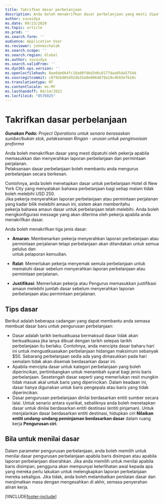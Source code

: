 ```yaml
---
title: Takrifkan dasar perbelanjaan
description: Anda boleh menakrifkan dasar perbelanjaan yang mesti dipatuhi oleh pekerja apabila memasukkan dan menyerahkan laporan perbelanjaan dan permintaan perjalanan.
author: suvaidya
ms.date: 09/23/2020
ms.topic: article
ms.prod: ''
ms.search.form: ''
audience: Application User
ms.reviewer: johnmichalak
ms.search.scope: ''
ms.search.region: Global
ms.author: suvaidya
ms.search.validFrom: ''
ms.dyn365.ops.version: ''
ms.openlocfilehash: 8ae6de664fc18a00fd6d3d6c8177daa95da5754d
ms.sourcegitcommit: c0792bd65d92db25e0e8864879a19c4b93efb10c
ms.translationtype: MT
ms.contentlocale: ms-MY
ms.lasthandoff: 04/14/2022
ms.locfileid: "8576925"
---
```

# <a name="define-expense-policies"></a>Takrifkan dasar perbelanjaan

_**Gunakan Pada:** Project Operations untuk senario berasaskan sumber/bukan stok, pelaksanaan Ringan - urusan untuk penginvoisan proforma_

Anda boleh menakrifkan dasar yang mesti dipatuhi oleh pekerja apabila memasukkan dan menyerahkan laporan perbelanjaan dan permintaan perjalanan.         
Pelaksanaan dasar perbelanjaan boleh membantu anda mengurus perbelanjaan secara berkesan.         

Contohnya, anda boleh menetapkan dasar untuk perbelanjaan Hotel di New York City yang menyatakan bahawa perbelanjaan bagi setiap malam tidak boleh melebihi USD 250.       
Jika pekerja menyerahkan laporan perbelanjaan atau permintaan perjalanan yang kadar bilik melebihi amaun ini, sistem akan memberitahu         
pekerja bahawa amaun dasar untuk perbelanjaan telah melebihi. Anda boleh mengkonfigurasi message yang akan diterima oleh pekerja apabila anda        
menakrifkan dasar.      
        
Anda boleh menakrifkan tiga jenis dasar:         
        
- **Amaran**: Membenarkan pekerja menyerahkan laporan perbelanjaan atau permintaan perjalanan tetapi perbelanjaan akan ditandakan untuk semua pelulus dan         
  untuk pelaporan kemudian.        

- **Ralat**: Memerlukan pekerja menyemak semula perbelanjaan untuk mematuhi dasar sebelum menyerahkan laporan perbelanjaan atau permintaan perjalanan.        
 
 - **Justifikasi**: Memerlukan pekerja atau Pengurus memasukkan justifikasi amaun melebihi jumlah dasar sebelum menyerahkan laporan perbelanjaan atau permintaan perjalanan.        

## <a name="policy-tips"></a>Tips dasar
Berikut adalah beberapa cadangan yang dapat membantu anda semasa membuat dasar baru untuk pengurusan perbelanjaan: 

- Dasar adalah tarikh berkuatkuasa bermaksud dasar tidak akan berkuatkuasa jika ianya dibuat dengan tarikh selepas tarikh perbelanjaan itu berlaku. Contohnya, anda mencipta dasar baharu hari ini untuk menguatkuasakan perbelanjaan hidangan maksimum sebanyak $50. Sebarang perbelanjaan sedia ada yang dimasukkan pada hari semalam tidak akan disemak berdasarkan dasar ini.
- Apabila mencipta dasar untuk kategori perbelanjaan yang boleh diperincikan, pertimbangkan untuk menambah syarat bagi jenis baris perbelanjaan. Sesetengah dasar seperti yang memerlukan resit mungkin tidak masuk akal untuk baris yang diperincikan. Dalam keadaan ini, dasar hanya digunakan untuk baris pengepala atau baris yang tidak diperincikan. 
- Dasar pengurusan perbelanjaan dinilai berdasarkan entiti sumber secara lalai. Untuk senario antara syarikat, sebaliknya anda boleh menetapkan dasar untuk dinilai berdasarkan entiti destinasi (entiti pinjaman). Untuk menjalankan dasar berdasarkan entiti destinasi, hidupkan ciri **Nilaikan entiti undang-undang peminjaman berdasarkan dasar** dalam ruang kerja **Pengurusan ciri**.

## <a name="when-to-evaluate-policies"></a>Bila untuk menilai dasar

Dalam parameter pengurusan perbelanjaan, anda boleh memilih untuk menilai dasar pengurusan perbelanjaan apabila baris disimpan atau apabila laporan perbelanjaan diserahkan. Jika anda memilih untuk menilai apabila baris disimpan, pengguna akan mempunyai keterlihatan awal kepada apa yang mereka perlu lakukan untuk melengkapkan laporan perbelanjaan mereka sekaligus. Jika tidak, anda boleh melambatkan penilaian dasar dan menjimatkan masa dengan mengesahkan di akhir, semasa penyerahan aliran kerja.


[!INCLUDE[footer-include](../includes/footer-banner.md)]